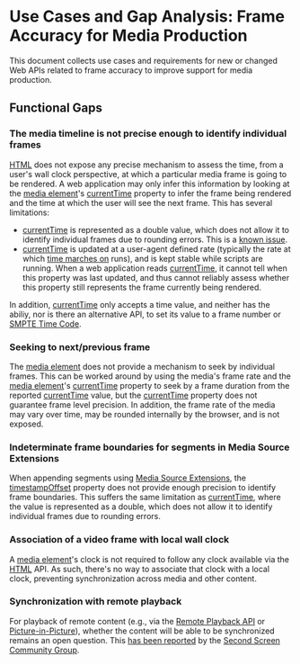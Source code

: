 # Use Cases and Gap Analysis: Frame Accuracy for Media Production

This document collects use cases and requirements for new or changed Web APIs related to frame accuracy to improve support for media production.

## Functional Gaps

### The media timeline is not precise enough to identify individual frames

[HTML] does not expose any precise mechanism to assess the time, from a user's wall clock perspective, at which a particular media frame is going to be rendered. A web application may only infer this information by looking at the [media element]'s [currentTime] property to infer the frame being rendered and the time at which the user will see the next frame. This has several limitations:

* [currentTime] is represented as a double value, which does not allow it to identify individual frames due to rounding errors. This is a [known issue][html#109].
* [currentTime] is updated at a user-agent defined rate (typically the rate at which [time marches on] runs), and is kept stable while scripts are running. When a web application reads [currentTime], it cannot tell when this property was last updated, and thus cannot reliably assess whether this property still represents the frame currently being rendered.

In addition, [currentTime] only accepts a time value, and neither has the abiliy, nor is there an alternative API, to set its value to a frame number or [SMPTE Time Code].

### Seeking to next/previous frame

The [media element] does not provide a mechanism to seek by individual frames. This can be worked around by using the media's frame rate and the [media element]'s [currentTime] property to seek by a frame duration from the reported [currentTime] value, but the [currentTime] property does not guarantee frame level precision. In addition, the frame rate of the media may vary over time, may be rounded internally by the browser, and is not exposed.

### Indeterminate frame boundaries for segments in Media Source Extensions

When appending segments using [Media Source Extensions], the [timestampOffset] property does not provide enough precision to identify frame boundaries. This suffers the same limitation as [currentTime], where the value is represented as a double, which does not allow it to identify individual frames due to rounding errors.

### Association of a video frame with local wall clock

A [media element]'s clock is not required to follow any clock available via the [HTML] API. As such, there's no way to associate that clock with a local clock, preventing synchronization across media and other content.

### Synchronization with remote playback

For playback of remote content (e.g., via the [Remote Playback API] or [Picture-in-Picture]), whether the content will be able to be synchronized remains an open question. This [has been reported][media-and-entertainment#21] by the [Second Screen Community Group].

[HTML]: https://html.spec.whatwg.org/multipage/
[media element]: https://html.spec.whatwg.org/multipage/media.html#media-element
[currentTime]: https://html.spec.whatwg.org/multipage/media.html#dom-media-currenttime
[html#109]: https://github.com/whatwg/html/issues/609
[SMPTE Time Code]: https://www.smpte.org/
[Media Source Extensions]: https://www.w3.org/TR/media-source/
[time marches on]: https://html.spec.whatwg.org/multipage/media.html#time-marches-on
[timestampOffset]: https://www.w3.org/TR/media-source/#dom-sourcebuffer-timestampoffset
[Remote Playback API]: https://www.w3.org/TR/remote-playback/
[Picture-in-Picture]: https://w3c.github.io/picture-in-picture/
[media-and-entertainment#21]: https://github.com/w3c/media-and-entertainment/issues/21
[Second Screen Community Group]: https://www.w3.org/community/webscreens/
